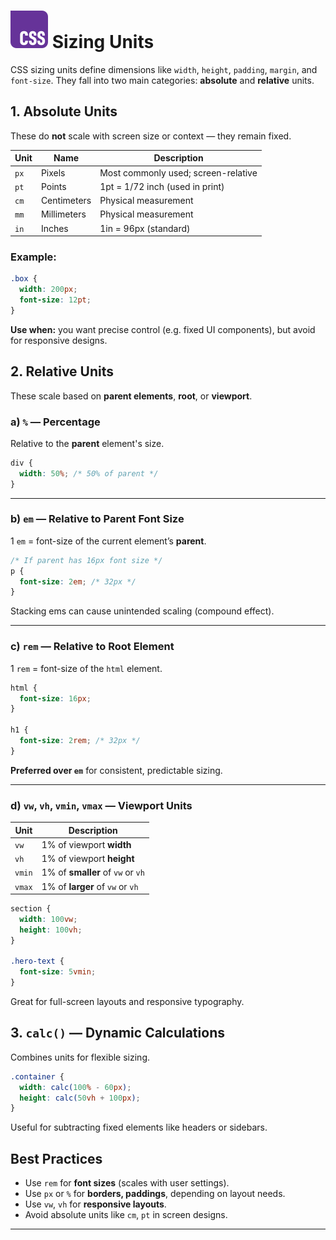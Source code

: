 # ![ ](../assets/css-logo.svg) Sizing Units

CSS sizing units define dimensions like `width`, `height`, `padding`, `margin`, and `font-size`. They fall into two main categories: **absolute** and **relative** units.

## 1. Absolute Units

These do **not** scale with screen size or context — they remain fixed.

| Unit | Name         | Description                      |
|------|--------------|----------------------------------|
| `px` | Pixels       | Most commonly used; screen-relative |
| `pt` | Points       | 1pt = 1/72 inch (used in print)  |
| `cm` | Centimeters  | Physical measurement             |
| `mm` | Millimeters  | Physical measurement             |
| `in` | Inches       | 1in = 96px (standard)            |

### Example:

```css
.box {
  width: 200px;
  font-size: 12pt;
}
```

**Use when:** you want precise control (e.g. fixed UI components), but avoid for responsive designs.

## 2. Relative Units

These scale based on **parent elements**, **root**, or **viewport**.

### a) `%` — Percentage

Relative to the **parent** element's size.

```css
div {
  width: 50%; /* 50% of parent */
}
```

---

### b) `em` — Relative to Parent Font Size

1 `em` = font-size of the current element’s **parent**.

```css
/* If parent has 16px font size */
p {
  font-size: 2em; /* 32px */
}
```

Stacking ems can cause unintended scaling (compound effect).

---

### c) `rem` — Relative to Root Element

1 `rem` = font-size of the `html` element.

```css
html {
  font-size: 16px;
}

h1 {
  font-size: 2rem; /* 32px */
}
```

**Preferred over `em`** for consistent, predictable sizing.

---

### d) `vw`, `vh`, `vmin`, `vmax` — Viewport Units

| Unit   | Description                                      |
|--------|--------------------------------------------------|
| `vw`   | 1% of viewport **width**                         |
| `vh`   | 1% of viewport **height**                        |
| `vmin` | 1% of **smaller** of `vw` or `vh`                |
| `vmax` | 1% of **larger** of `vw` or `vh`                 |

```css
section {
  width: 100vw;
  height: 100vh;
}

.hero-text {
  font-size: 5vmin;
}
```

Great for full-screen layouts and responsive typography.

## 3. `calc()` — Dynamic Calculations

Combines units for flexible sizing.

```css
.container {
  width: calc(100% - 60px);
  height: calc(50vh + 100px);
}
```

Useful for subtracting fixed elements like headers or sidebars.

## Best Practices

- Use `rem` for **font sizes** (scales with user settings).
- Use `px` or `%` for **borders, paddings**, depending on layout needs.
- Use `vw`, `vh` for **responsive layouts**.
- Avoid absolute units like `cm`, `pt` in screen designs.

---
